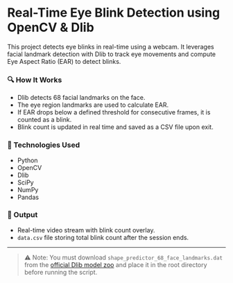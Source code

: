 # Real-Time Eye Blink Detection using OpenCV & Dlib

This project detects eye blinks in real-time using a webcam. It leverages facial landmark detection with Dlib to track eye movements and compute Eye Aspect Ratio (EAR) to detect blinks.

### 🔍 How It Works
- Dlib detects 68 facial landmarks on the face.
- The eye region landmarks are used to calculate EAR.
- If EAR drops below a defined threshold for consecutive frames, it is counted as a blink.
- Blink count is updated in real time and saved as a CSV file upon exit.

### 🧠 Technologies Used
- Python
- OpenCV
- Dlib
- SciPy
- NumPy
- Pandas

### 💾 Output
- Real-time video stream with blink count overlay.
- `data.csv` file storing total blink count after the session ends.

---

> ⚠️ Note: You must download `shape_predictor_68_face_landmarks.dat` from the [official Dlib model zoo](http://dlib.net/files/shape_predictor_68_face_landmarks.dat.bz2) and place it in the root directory before running the script.
